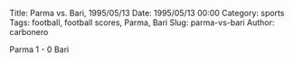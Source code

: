 Title: Parma vs. Bari, 1995/05/13
Date: 1995/05/13 00:00
Category: sports
Tags: football, football scores, Parma, Bari
Slug: parma-vs-bari
Author: carbonero


Parma 1 - 0 Bari
